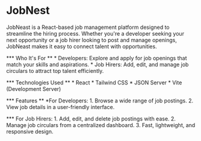 # JobNest

JobNeast is a React-based job management platform designed to streamline the hiring process. Whether you're a developer seeking your next opportunity or a job hirer looking to post and manage openings, JobNeast makes it easy to connect talent with opportunities.

*** Who It's For **
    * Developers: Explore and apply for job openings that match your skills and aspirations.
    * Job Hirers: Add, edit, and manage job circulars to attract top talent efficiently.

*** Technologies Used **
    * React
    * Tailwind CSS
    * JSON Server
    * Vite (Development Server) 
    
*** Features **
    *For Developers:
           1. Browse a wide range of job postings.
           2. View job details in a user-friendly interface.
           
*** For Job Hirers:
        1. Add, edit, and delete job postings with ease.
        2. Manage job circulars from a centralized dashboard.
        3. Fast, lightweight, and responsive design.



